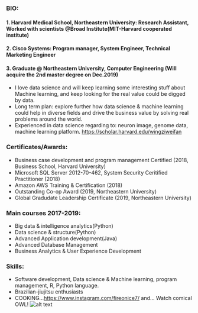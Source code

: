 ### BIO:
#### 1. Harvard Medical School, Northeastern University: Research Assistant, Worked with scientists @Broad Institute(MIT-Harvard cooperated institute)
#### 2. Cisco Systems: Program manager, System Engineer, Technical Marketing Engineer
#### 3. Graduate @ Northeastern University, Computer Engineering (Will acquire the 2nd master degree on Dec.2019) 

*  I love data science and will keep learning some interesting stuff about Machine learning, and keep looking for the real value could be digged by data. 
* Long term plan: explore further how data science & machine learning could help in diverse fields and drive the business value by solving real problems around the world.
* Experienced in data science regarding to: neuron image, genome data, machine learning platform.
https://scholar.harvard.edu/wingziweifan

### Certificates/Awards:  
* Business case development and program management Certified (2018, Business School, Harvard University)  
* Microsoft SQL Server 2012-70-462, System Security Ceritified Practitioner (2018)  
* Amazon AWS Training & Certification (2018)  
* Outstanding Co-op Award (2019, Northeastern University)
* Global Gradudate Leadership Certificate (2019, Northeastern University)

### Main courses 2017-2019:  
* Big data & intelligence analytics(Python)  
* Data science & structure(Python)  
* Advanced Application development(Java)  
* Advanced Database Management  
* Business Analytics & User Experience Development
            
### Skills:  
*  Software development, Data science & Machine learning, program management, R, Python language.
*  Brazilian-jiujitsu enthusiasts
*  COOKING...https://www.instagram.com/fireonice7/ and... Watch comical OWL! ![alt text](https://i0.wp.com/www.whats-your-sign.com/wp-content/uploads/2018/01/AnimalSymbolismOwl1.jpg)



